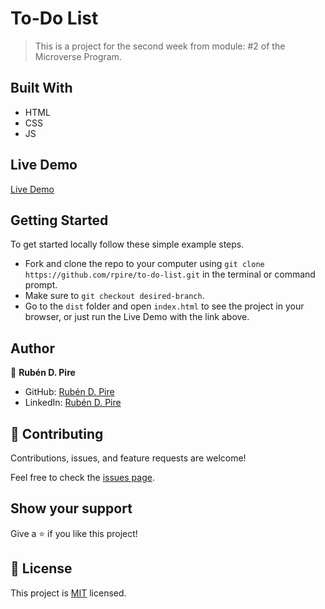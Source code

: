 # To-Do List

> This is a project for the second week from module: #2 of the Microverse Program.

## Built With

- HTML
- CSS
- JS

## Live Demo
[Live Demo](https://rpire.github.io/to-do-list/dist/index.html/)

## Getting Started

To get started locally follow these simple example steps.
- Fork and clone the repo to your computer using `git clone https://github.com/rpire/to-do-list.git` in the terminal or command prompt.
- Make sure to `git checkout desired-branch`.
- Go to the `dist` folder and open `index.html` to see the project in your browser, or just run the Live Demo with the link above.

## Author

👤 **Rubén D. Pire**

- GitHub: [Rubén D. Pire](https://github.com/rpire)
- LinkedIn: [Rubén D. Pire](https://www.linkedin.com/in/rub%C3%A9n-dar%C3%ADo-pire-l%C3%B3pez-507111189/)

## 🤝 Contributing

Contributions, issues, and feature requests are welcome!

Feel free to check the [issues page](../../issues/).

## Show your support

Give a ⭐️ if you like this project!


## 📝 License

This project is [MIT](./MIT.md) licensed.